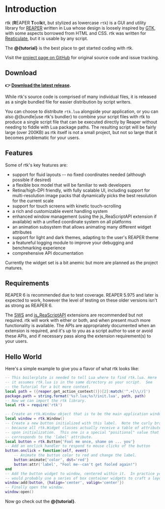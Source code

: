 # Introduction

rtk (**R**EAPER **T**ool**k**it, but stylized as lowercase `rtk`) is a GUI and utility
library for [REAPER](https://www.reaper.fm/) written in Lua whose design is loosely
inspired by [GTK](https://www.gtk.org/), with some aspects borrowed from HTML and CSS.
rtk was written for [Reaticulate](https://reaticulate.com), but it is usable by any
script.

The **@{tutorial}** is the best place to get started coding with rtk.

Visit the [project page on GitHub](https://github.com/jtackaberry/rtk) for original
source code and issue tracking.

## Download

**👉 [Download the latest release](https://raw.githubusercontent.com/jtackaberry/rtk/gh-pages/download/rtk.lua).**

While rtk's source code is comprised of many individual files, it is released as a single
bundled file for easier distribution by script writers.

You can choose to distribute `rtk.lua` alongside your application, or you can also
@{bundle|use rtk's bundler} to combine your script files with rtk to produce a single
script file that can be executed directly by Reaper without needing to fiddle with Lua
package paths.  The resulting script will be fairly large (over 200KB) as rtk itself is
not a small project, but not so large that it becomes problematic for your users.

## Features

Some of rtk's key features are:

* support for fluid layouts -- no fixed coordinates needed (although possible if desired)
* a flexible box model that will be familiar to web developers
* Retina/high-DPI friendly, with fully scalable UI, including support for multi-resolution
  image packs that dynamically picks the best resolution for the current scale
* support for touch screens with kinetic touch-scrolling
* a rich and customizable event handling system
* enhanced window management (using the js_ReaScriptAPI extension if available) with a
  unified coordinate system on all platforms
* an animation subsystem that allows animating many different widget attributes
* support for light and dark themes, adapting to the user's REAPER theme
* a featureful logging module to improve your debugging and benchmarking experience
* comprehensive API documentation

Currently the widget set is a bit anemic but more are planned as the project matures.


## Requirements

REAPER 6 is recommended due to test coverage.  REAPER 5.975 and later is expected to work,
however the level of testing on these older versions isn't as strong as REAPER 6.

The [SWS](https://www.sws-extension.org/) and
[js_ReaScriptAPI](https://forum.cockos.com/showthread.php?t=212174) extensions are
recommended but not required.  rtk will work with either or both, and when present much
more functionality is available.  The APIs are appropriately documented when an extension
is required, and it's up to you as a script author to use or avoid these APIs, and if
necessary pass along the extension requirement(s) to your users.


## Hello World

Here's a simple example to give you a flavor of what rtk looks like:

```lua
-- This boilerplate is needed to tell Lua where to find rtk.lua. Here
-- it assumes rtk.lua is in the same directory as your script.  See
-- the Tutorial for a bit more context.
local path = ({reaper.get_action_context()})[2]:match('^.+[\\//]')
package.path = string.format('%s?.lua;%s?/init.lua', path, path)
-- Now we can import the rtk library.
local rtk = require('rtk')

-- Create an rtk.Window object that is to be the main application window
local window = rtk.Window()
-- Create a new button initialized with this label.  Note the curly braces,
-- because all rtk.Widget classes actually receive a table of attributes
-- upon initialization.  This one is a special "positional" value that
-- corresponds to the 'label' attribute.
local button = rtk.Button{'Fool me once, shame on ... you'}
-- Add an onclick handler to respond to mouse clicks of the button
button.onclick = function(self, event)
    -- Animate the button color to red and change the label.
    button:animate{'color', dst='red'}
    button:attr('label', "Fool me--can't get fooled again!")
end
-- Add the button widget to window, centered within it.  In practice you
-- would probably use a series of box container widgets to craft a layout.
window:add(button, {halign='center', valign='center'})
-- Finally open the window.
window:open()
```

Now go check out the **@{tutorial}**.
